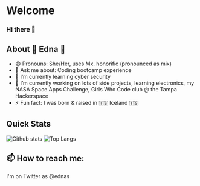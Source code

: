 # Welcome
### Hi there 👋

## About 🌈 Edna 🌈

* 😄 Pronouns: She/Her, uses Mx. honorific (pronounced as mix)
* 💬 Ask me about: Coding bootcamp experience 
* 🌱 I’m currently learning cyber security
* 🔭 I’m currently working on lots of side projects, learning electronics, my NASA Space Apps Challenge, Girls Who Code club @ the Tampa Hackerspace 
* ⚡ Fun fact: I was born & raised in 🇮🇸 Iceland 🇮🇸

## Quick Stats
![Github stats](https://github-readme-stats.vercel.app/api?username=ednas&theme=tokyonight&count_private=true&show_icons=true) ![Top Langs](https://github-readme-stats.vercel.app/api/top-langs/?username=ednas&theme=tokyonight&layout=compact)

## 📫 How to reach me:

I'm on Twitter as @ednas
